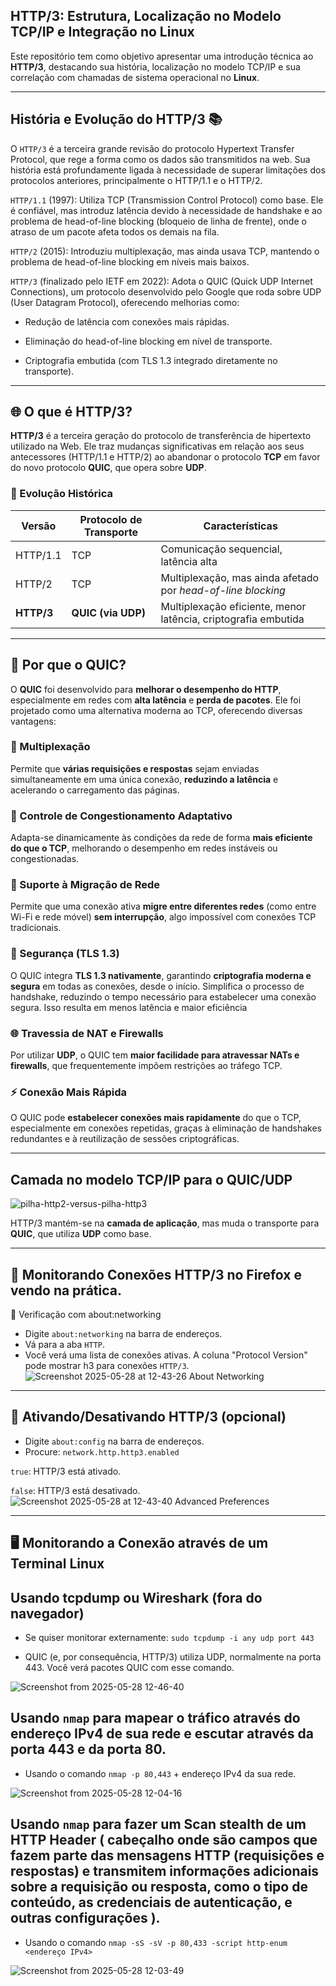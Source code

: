 ## HTTP/3: Estrutura, Localização no Modelo TCP/IP e Integração no Linux

Este repositório tem como objetivo apresentar uma introdução técnica ao **HTTP/3**, destacando sua história, localização no modelo TCP/IP e sua correlação com chamadas de sistema operacional no **Linux**.

---

## História e Evolução do HTTP/3 📚

O `HTTP/3` é a terceira grande revisão do protocolo Hypertext Transfer Protocol, que rege a forma como os dados são transmitidos na web. Sua história está profundamente ligada à necessidade de superar limitações dos protocolos anteriores, principalmente o HTTP/1.1 e o HTTP/2.

`HTTP/1.1` (1997): Utiliza TCP (Transmission Control Protocol) como base. Ele é confiável, mas introduz latência devido à necessidade de handshake e ao problema de head-of-line blocking (bloqueio de linha de frente), onde o atraso de um pacote afeta todos os demais na fila.

`HTTP/2` (2015): Introduziu multiplexação, mas ainda usava TCP, mantendo o problema de head-of-line blocking em níveis mais baixos.

`HTTP/3` (finalizado pelo IETF em 2022): Adota o QUIC (Quick UDP Internet Connections), um protocolo desenvolvido pelo Google que roda sobre UDP (User Datagram Protocol), oferecendo melhorias como:

- Redução de latência com conexões mais rápidas.

- Eliminação do head-of-line blocking em nível de transporte.

- Criptografia embutida (com TLS 1.3 integrado diretamente no transporte).

---
## 🌐 O que é HTTP/3?

**HTTP/3** é a terceira geração do protocolo de transferência de hipertexto utilizado na Web. Ele traz mudanças significativas em relação aos seus antecessores (HTTP/1.1 e HTTP/2) ao abandonar o protocolo **TCP** em favor do novo protocolo **QUIC**, que opera sobre **UDP**.

### 🔄 Evolução Histórica

| Versão | Protocolo de Transporte | Características |
|--------|--------------------------|------------------|
| HTTP/1.1 | TCP | Comunicação sequencial, latência alta |
| HTTP/2   | TCP | Multiplexação, mas ainda afetado por *head-of-line blocking* |
| **HTTP/3** | **QUIC (via UDP)** | Multiplexação eficiente, menor latência, criptografia embutida |

---

## 🚀 Por que o QUIC?

O **QUIC** foi desenvolvido para **melhorar o desempenho do HTTP**, especialmente em redes com **alta latência** e **perda de pacotes**. Ele foi projetado como uma alternativa moderna ao TCP, oferecendo diversas vantagens:

### 🔄 Multiplexação
Permite que **várias requisições e respostas** sejam enviadas simultaneamente em uma única conexão, **reduzindo a latência** e acelerando o carregamento das páginas.

### 📶 Controle de Congestionamento Adaptativo
Adapta-se dinamicamente às condições da rede de forma **mais eficiente do que o TCP**, melhorando o desempenho em redes instáveis ou congestionadas.

### 📲 Suporte à Migração de Rede
Permite que uma conexão ativa **migre entre diferentes redes** (como entre Wi-Fi e rede móvel) **sem interrupção**, algo impossível com conexões TCP tradicionais.

### 🔐 Segurança (TLS 1.3)
O QUIC integra **TLS 1.3 nativamente**, garantindo **criptografia moderna e segura** em todas as conexões, desde o início. Simplifica o processo de handshake, reduzindo o tempo necessário para estabelecer uma conexão segura. Isso resulta em menos latência e maior eficiência

### 🌐 Travessia de NAT e Firewalls
Por utilizar **UDP**, o QUIC tem **maior facilidade para atravessar NATs e firewalls**, que frequentemente impõem restrições ao tráfego TCP.

### ⚡ Conexão Mais Rápida
O QUIC pode **estabelecer conexões mais rapidamente** do que o TCP, especialmente em conexões repetidas, graças à eliminação de handshakes redundantes e à reutilização de sessões criptográficas.

---
## Camada no modelo TCP/IP para o QUIC/UDP
![pilha-http2-versus-pilha-http3](https://github.com/user-attachments/assets/59e569c4-098c-4567-aed0-bb74d4099ba3)

HTTP/3 mantém-se na **camada de aplicação**, mas muda o transporte para **QUIC**, que utiliza **UDP** como base.

---

## 🧪 Monitorando Conexões HTTP/3 no Firefox e vendo na prática.
🧰 Verificação com about:networking
- Digite `about:networking` na barra de endereços.
- Vá para a aba `HTTP`.
- Você verá uma lista de conexões ativas. A coluna "Protocol Version" pode mostrar h3 para conexões `HTTP/3`.
![Screenshot 2025-05-28 at 12-43-26 About Networking](https://github.com/user-attachments/assets/ad730445-8f78-45a8-9c1f-b35b9b79045f)

---
## 🧪 Ativando/Desativando HTTP/3 (opcional)

- Digite `about:config` na barra de endereços.
- Procure: `network.http.http3.enabled`

`true`: HTTP/3 está ativado.

`false`: HTTP/3 está desativado.
![Screenshot 2025-05-28 at 12-43-40 Advanced Preferences](https://github.com/user-attachments/assets/c913c5ac-5c4b-42c7-902c-59c62b0deec7)

---
## 🖥️ Monitorando a Conexão através de um Terminal Linux

## Usando tcpdump ou Wireshark (fora do navegador)

- Se quiser monitorar externamente: 
`sudo tcpdump -i any udp port 443`

- QUIC (e, por consequência, HTTP/3) utiliza UDP, normalmente na porta 443. Você verá pacotes QUIC com esse comando.

![Screenshot from 2025-05-28 12-46-40](https://github.com/user-attachments/assets/73cd590a-07da-407f-84da-057c795317cf)


## Usando `nmap` para mapear o tráfico através do endereço IPv4 de sua rede e escutar através da porta 443 e da porta 80.

- Usando o comando `nmap -p 80,443` + endereço IPv4 da sua rede.

![Screenshot from 2025-05-28 12-04-16](https://github.com/user-attachments/assets/7354ee7e-b039-4aa6-8f1f-9b895aa9f46f)

## Usando `nmap` para fazer um Scan stealth de um HTTP Header ( cabeçalho onde são campos que fazem parte das mensagens HTTP (requisições e respostas) e transmitem informações adicionais sobre a requisição ou resposta, como o tipo de conteúdo, as credenciais de autenticação, e outras configurações ). 

- Usando o comando `nmap -sS -sV -p 80,433 -script http-enum <endereço IPv4>`

![Screenshot from 2025-05-28 12-03-49](https://github.com/user-attachments/assets/6b8602f4-f50c-470e-852f-bde7d2bcea39)







